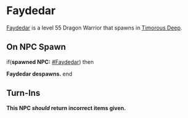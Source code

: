 # Faydedar



[Faydedar](/npc/96089) is a level 55 Dragon Warrior that spawns in [Timorous Deep](/zone/96).



## On NPC Spawn

if(**spawned NPC:**  [\#Faydedar](/npc/96073)) then


**Faydedar despawns.**
end



## Turn-Ins



**This NPC *should* return incorrect items given.**





